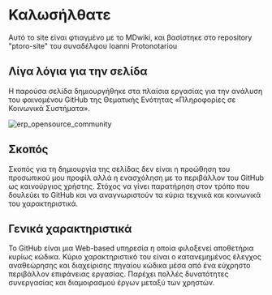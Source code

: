 # Καλωσήλθατε
Αυτό το site είναι φτιαγμένο με το MDwiki, και βασίστηκε στο repository "ptoro-site" του συναδέλφου Ioanni Protonotariou  

## Λίγα λόγια για την σελίδα
Η παρούσα σελίδα δημιουργήθηκε στα πλαίσια  εργασίας για την ανάλυση του φαινομένου GitHub της Θεματικής Ενότητας «Πληροφορίες σε Κοινωνικά Συστήματα». 

![erp_opensource_community](https://cloud.githubusercontent.com/assets/14877897/10590652/8de8ba20-76ba-11e5-9666-8b13ec949e16.png)




## Σκοπός

Σκοπός για τη δημιουργία της σελίδας δεν είναι η προώθηση του προσωπικού μου προφίλ αλλά η ενασχόληση με το περιβάλλον του GitHub ως καινούργιος χρήστης. Στόχος να γίνει παρατήρηση στον τρόπο που δουλεύει το GitHub και να αναγνωριστούν τα κύρια τεχνικά και κοινωνικά του χαρακτηριστικά. 


## Γενικά χαρακτηριστικά

Το GitHub είναι μια Web-based υπηρεσία η οποία φιλοξενεί αποθετήρια κυρίως κώδικα. Κύριο χαρακτηριστικό του είναι ο κατανεμημένος έλεγχος αναθεώρησης και διαχείρισης πηγαίου κώδικα μέσα από ένα εύχρηστο περιβάλλον επιφάνειας εργασίας. Παρέχει πολλές δυνατότητες συνεργασίας και διαμοιρασμού έργων μεταξύ των χρηστών. 
